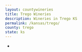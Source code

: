 ```yaml
---
layout: countywineries
title: Trego Wineries
description: Wineries in Trego KS
permalink: /kansas/trego/
county: trego
state: ks
---
```

-
